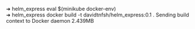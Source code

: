 <!-- minikube image load davidtnfsh/helm_express:0.1
docker build -t davidtnfsh/helm_express:0.1 . -->

➜ helm_express eval $(minikube docker-env)  
➜ helm_express docker build -t davidtnfsh/helm_express:0.1 .
Sending build context to Docker daemon 2.439MB
